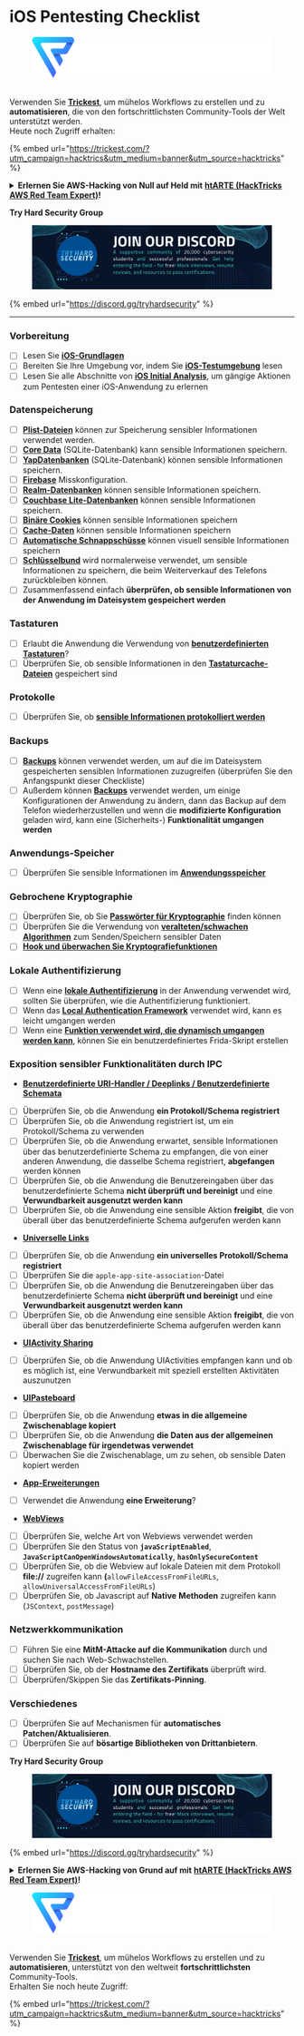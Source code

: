 # iOS Pentesting Checklist

<figure><img src="../.gitbook/assets/image (3) (1) (1) (1) (1).png" alt=""><figcaption></figcaption></figure>

\
Verwenden Sie [**Trickest**](https://trickest.com/?utm\_campaign=hacktrics\&utm\_medium=banner\&utm\_source=hacktricks), um mühelos Workflows zu erstellen und zu **automatisieren**, die von den fortschrittlichsten Community-Tools der Welt unterstützt werden.\
Heute noch Zugriff erhalten:

{% embed url="https://trickest.com/?utm_campaign=hacktrics&utm_medium=banner&utm_source=hacktricks" %}

<details>

<summary><strong>Erlernen Sie AWS-Hacking von Null auf Held mit</strong> <a href="https://training.hacktricks.xyz/courses/arte"><strong>htARTE (HackTricks AWS Red Team Expert)</strong></a><strong>!</strong></summary>

Andere Möglichkeiten, HackTricks zu unterstützen:

* Wenn Sie Ihr **Unternehmen in HackTricks beworben sehen möchten** oder **HackTricks im PDF-Format herunterladen möchten**, überprüfen Sie die [**ABONNEMENTPLÄNE**](https://github.com/sponsors/carlospolop)!
* Holen Sie sich das [**offizielle PEASS & HackTricks-Merchandise**](https://peass.creator-spring.com)
* Entdecken Sie [**The PEASS Family**](https://opensea.io/collection/the-peass-family), unsere Sammlung exklusiver [**NFTs**](https://opensea.io/collection/the-peass-family)
* **Treten Sie der** 💬 [**Discord-Gruppe**](https://discord.gg/hRep4RUj7f) oder der [**Telegram-Gruppe**](https://t.me/peass) bei oder **folgen** Sie uns auf **Twitter** 🐦 [**@carlospolopm**](https://twitter.com/hacktricks_live)**.**
* **Teilen Sie Ihre Hacking-Tricks, indem Sie PRs an die** [**HackTricks**](https://github.com/carlospolop/hacktricks) und [**HackTricks Cloud**](https://github.com/carlospolop/hacktricks-cloud) Github-Repositories einreichen.

</details>

**Try Hard Security Group**

<figure><img src="../.gitbook/assets/telegram-cloud-document-1-5159108904864449420.jpg" alt=""><figcaption></figcaption></figure>

{% embed url="https://discord.gg/tryhardsecurity" %}

***

### Vorbereitung

* [ ] Lesen Sie [**iOS-Grundlagen**](ios-pentesting/ios-basics.md)
* [ ] Bereiten Sie Ihre Umgebung vor, indem Sie [**iOS-Testumgebung**](ios-pentesting/ios-testing-environment.md) lesen
* [ ] Lesen Sie alle Abschnitte von [**iOS Initial Analysis**](ios-pentesting/#initial-analysis), um gängige Aktionen zum Pentesten einer iOS-Anwendung zu erlernen

### Datenspeicherung

* [ ] [**Plist-Dateien**](ios-pentesting/#plist) können zur Speicherung sensibler Informationen verwendet werden.
* [ ] [**Core Data**](ios-pentesting/#core-data) (SQLite-Datenbank) kann sensible Informationen speichern.
* [ ] [**YapDatenbanken**](ios-pentesting/#yapdatabase) (SQLite-Datenbank) können sensible Informationen speichern.
* [ ] [**Firebase**](ios-pentesting/#firebase-real-time-databases) Misskonfiguration.
* [ ] [**Realm-Datenbanken**](ios-pentesting/#realm-databases) können sensible Informationen speichern.
* [ ] [**Couchbase Lite-Datenbanken**](ios-pentesting/#couchbase-lite-databases) können sensible Informationen speichern.
* [ ] [**Binäre Cookies**](ios-pentesting/#cookies) können sensible Informationen speichern
* [ ] [**Cache-Daten**](ios-pentesting/#cache) können sensible Informationen speichern
* [ ] [**Automatische Schnappschüsse**](ios-pentesting/#snapshots) können visuell sensible Informationen speichern
* [ ] [**Schlüsselbund**](ios-pentesting/#keychain) wird normalerweise verwendet, um sensible Informationen zu speichern, die beim Weiterverkauf des Telefons zurückbleiben können.
* [ ] Zusammenfassend einfach **überprüfen, ob sensible Informationen von der Anwendung im Dateisystem gespeichert werden**

### Tastaturen

* [ ] Erlaubt die Anwendung die Verwendung von [**benutzerdefinierten Tastaturen**](ios-pentesting/#custom-keyboards-keyboard-cache)?
* [ ] Überprüfen Sie, ob sensible Informationen in den [**Tastaturcache-Dateien**](ios-pentesting/#custom-keyboards-keyboard-cache) gespeichert sind

### **Protokolle**

* [ ] Überprüfen Sie, ob [**sensible Informationen protokolliert werden**](ios-pentesting/#logs)

### Backups

* [ ] [**Backups**](ios-pentesting/#backups) können verwendet werden, um auf die im Dateisystem gespeicherten sensiblen Informationen zuzugreifen (überprüfen Sie den Anfangspunkt dieser Checkliste)
* [ ] Außerdem können [**Backups**](ios-pentesting/#backups) verwendet werden, um einige Konfigurationen der Anwendung zu ändern, dann das Backup auf dem Telefon wiederherzustellen und wenn die **modifizierte Konfiguration** geladen wird, kann eine (Sicherheits-) **Funktionalität umgangen werden**

### **Anwendungs-Speicher**

* [ ] Überprüfen Sie sensible Informationen im [**Anwendungsspeicher**](ios-pentesting/#testing-memory-for-sensitive-data)

### **Gebrochene Kryptographie**

* [ ] Überprüfen Sie, ob Sie [**Passwörter für Kryptographie**](ios-pentesting/#broken-cryptography) finden können
* [ ] Überprüfen Sie die Verwendung von [**veralteten/schwachen Algorithmen**](ios-pentesting/#broken-cryptography) zum Senden/Speichern sensibler Daten
* [ ] [**Hook und überwachen Sie Kryptografiefunktionen**](ios-pentesting/#broken-cryptography)

### **Lokale Authentifizierung**

* [ ] Wenn eine [**lokale Authentifizierung**](ios-pentesting/#local-authentication) in der Anwendung verwendet wird, sollten Sie überprüfen, wie die Authentifizierung funktioniert.
* [ ] Wenn das [**Local Authentication Framework**](ios-pentesting/#local-authentication-framework) verwendet wird, kann es leicht umgangen werden
* [ ] Wenn eine [**Funktion verwendet wird, die dynamisch umgangen werden kann**](ios-pentesting/#local-authentication-using-keychain), können Sie ein benutzerdefiniertes Frida-Skript erstellen

### Exposition sensibler Funktionalitäten durch IPC

* [**Benutzerdefinierte URI-Handler / Deeplinks / Benutzerdefinierte Schemata**](ios-pentesting/#custom-uri-handlers-deeplinks-custom-schemes)
* [ ] Überprüfen Sie, ob die Anwendung **ein Protokoll/Schema registriert**
* [ ] Überprüfen Sie, ob die Anwendung registriert ist, um ein Protokoll/Schema zu verwenden
* [ ] Überprüfen Sie, ob die Anwendung erwartet, sensible Informationen über das benutzerdefinierte Schema zu empfangen, die von einer anderen Anwendung, die dasselbe Schema registriert, **abgefangen** werden können
* [ ] Überprüfen Sie, ob die Anwendung die Benutzereingaben über das benutzerdefinierte Schema **nicht überprüft und bereinigt** und eine **Verwundbarkeit ausgenutzt werden kann**
* [ ] Überprüfen Sie, ob die Anwendung eine sensible Aktion **freigibt**, die von überall über das benutzerdefinierte Schema aufgerufen werden kann
* [**Universelle Links**](ios-pentesting/#universal-links)
* [ ] Überprüfen Sie, ob die Anwendung **ein universelles Protokoll/Schema registriert**
* [ ] Überprüfen Sie die `apple-app-site-association`-Datei
* [ ] Überprüfen Sie, ob die Anwendung die Benutzereingaben über das benutzerdefinierte Schema **nicht überprüft und bereinigt** und eine **Verwundbarkeit ausgenutzt werden kann**
* [ ] Überprüfen Sie, ob die Anwendung eine sensible Aktion **freigibt**, die von überall über das benutzerdefinierte Schema aufgerufen werden kann
* [**UIActivity Sharing**](ios-pentesting/ios-uiactivity-sharing.md)
* [ ] Überprüfen Sie, ob die Anwendung UIActivities empfangen kann und ob es möglich ist, eine Verwundbarkeit mit speziell erstellten Aktivitäten auszunutzen
* [**UIPasteboard**](ios-pentesting/ios-uipasteboard.md)
* [ ] Überprüfen Sie, ob die Anwendung **etwas in die allgemeine Zwischenablage kopiert**
* [ ] Überprüfen Sie, ob die Anwendung **die Daten aus der allgemeinen Zwischenablage für irgendetwas verwendet**
* [ ] Überwachen Sie die Zwischenablage, um zu sehen, ob sensible Daten kopiert werden
* [**App-Erweiterungen**](ios-pentesting/ios-app-extensions.md)
* [ ] Verwendet die Anwendung **eine Erweiterung**?
* [**WebViews**](ios-pentesting/ios-webviews.md)
* [ ] Überprüfen Sie, welche Art von Webviews verwendet werden
* [ ] Überprüfen Sie den Status von **`javaScriptEnabled`**, **`JavaScriptCanOpenWindowsAutomatically`**, **`hasOnlySecureContent`**
* [ ] Überprüfen Sie, ob die Webview auf lokale Dateien mit dem Protokoll **file://** zugreifen kann **(**`allowFileAccessFromFileURLs`, `allowUniversalAccessFromFileURLs`)
* [ ] Überprüfen Sie, ob Javascript auf **Native** **Methoden** zugreifen kann (`JSContext`, `postMessage`)
### Netzwerkkommunikation

* [ ] Führen Sie eine **MitM-Attacke auf die Kommunikation** durch und suchen Sie nach Web-Schwachstellen.
* [ ] Überprüfen Sie, ob der **Hostname des Zertifikats** überprüft wird.
* [ ] Überprüfen/Skippen Sie das **Zertifikats-Pinning**.

### **Verschiedenes**

* [ ] Überprüfen Sie auf Mechanismen für **automatisches Patchen/Aktualisieren**.
* [ ] Überprüfen Sie auf **bösartige Bibliotheken von Drittanbietern**.

**Try Hard Security Group**

<figure><img src="../.gitbook/assets/telegram-cloud-document-1-5159108904864449420.jpg" alt=""><figcaption></figcaption></figure>

{% embed url="https://discord.gg/tryhardsecurity" %}

<details>

<summary><strong>Erlernen Sie AWS-Hacking von Grund auf mit</strong> <a href="https://training.hacktricks.xyz/courses/arte"><strong>htARTE (HackTricks AWS Red Team Expert)</strong></a><strong>!</strong></summary>

Andere Möglichkeiten, HackTricks zu unterstützen:

* Wenn Sie Ihr **Unternehmen in HackTricks beworben sehen möchten** oder **HackTricks im PDF-Format herunterladen möchten**, überprüfen Sie die [**ABONNEMENTPLÄNE**](https://github.com/sponsors/carlospolop)!
* Holen Sie sich das [**offizielle PEASS & HackTricks-Merchandise**](https://peass.creator-spring.com)
* Entdecken Sie [**The PEASS Family**](https://opensea.io/collection/the-peass-family), unsere Sammlung exklusiver [**NFTs**](https://opensea.io/collection/the-peass-family)
* **Treten Sie der** 💬 [**Discord-Gruppe**](https://discord.gg/hRep4RUj7f) oder der [**Telegram-Gruppe**](https://t.me/peass) bei oder **folgen** Sie uns auf **Twitter** 🐦 [**@carlospolopm**](https://twitter.com/hacktricks_live)**.**
* **Teilen Sie Ihre Hacking-Tricks, indem Sie PRs an die** [**HackTricks**](https://github.com/carlospolop/hacktricks) und [**HackTricks Cloud**](https://github.com/carlospolop/hacktricks-cloud) GitHub-Repositories einreichen.

</details>

<figure><img src="../.gitbook/assets/image (3) (1) (1) (1) (1).png" alt=""><figcaption></figcaption></figure>

\
Verwenden Sie [**Trickest**](https://trickest.com/?utm_campaign=hacktrics&utm_medium=banner&utm_source=hacktricks), um mühelos Workflows zu erstellen und zu **automatisieren**, unterstützt von den weltweit **fortschrittlichsten** Community-Tools.\
Erhalten Sie noch heute Zugriff:

{% embed url="https://trickest.com/?utm_campaign=hacktrics&utm_medium=banner&utm_source=hacktricks" %}
